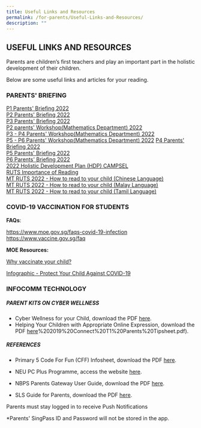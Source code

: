 ```yaml
---
title: Useful Links and Resources
permalink: /for-parents/Useful-Links-and-Resources/
description: ""
---
```

## USEFUL LINKS AND RESOURCES


Parents are children’s first teachers and play an important part in the holistic development of their children.  
  
Below are some useful links and articles for your reading.  



### PARENTS' BRIEFING


[P1 Parents' Briefing 2022]()  
[P2 Parents' Briefing 2022]()  
[P3 Parents' Briefing 2022]()  
[P2 parents' Workshop(Mathematics Department) 2022](/files/2022%20P2%20Math%20Parents%20Workshop%202022_Final_25Feb2022.pdf)  
[P3 - P4 Parents' Workshop(Mathematics Department) 2022](/files/2022%20P3%20and%20P4%20Parents%20Workshop%202022%20for%20upload.pdf)  
[P5 - P6 Parents' Workshop(Mathematics Department) 2022](/files/2022%20P5%20and%20P6%20Math%20Workshop%20for%20Parents%202022.pdf)
[P4 Parents' Briefing 2022]()  
[P5 Parents' Briefing 2022]()  
[P6 Parents' Briefing 2022]()  
[2022 Holistic Development Plan (HDP) CAMPSEL](https://navalbasepri-moe-edu-sg-admin.cwp.sg/qql/slot/u726/Parent%20Resources/Resources/2022%20Holistic%20Development%20Plan%20HDP%202022_for%20website.pdf)  
[RUTS Importance of Reading](https://navalbasepri.moe.edu.sg/qql/slot/u726/Parent%20Resources/Resources/RUTS_Importance%20of%20Reading_For%20school%20website.pdf)  
[MT RUTS 2022 - How to read to your child (Chinese Language)](https://navalbasepri-moe-edu-sg-admin.cwp.sg/qql/slot/u726/Parent%20Resources/RUTS/MT%20RUTS%202022%20-%20How%20to%20read%20to%20your%20child%20Chinese%20Language.pdf)  
[MT RUTS 2022 - How to read to your child (Malay Language)](https://navalbasepri-moe-edu-sg-admin.cwp.sg/qql/slot/u726/Parent%20Resources/RUTS/MT%20RUTS%202022%20-%20How%20to%20read%20to%20your%20child%20Malay%20Language.pdf)  
[MT RUTS 2022 - How to read to your child (Tamil Language)](https://navalbasepri-moe-edu-sg-admin.cwp.sg/qql/slot/u726/Parent%20Resources/RUTS/MT%20RUTS%202022%20-%20How%20to%20read%20to%20your%20child%20Tamil%20Language.pdf)  

### COVID-19 VACCINATION FOR STUDENTS


**FAQs**:  

[https://www.moe.gov.sg/faqs-covid-19-infection  
](https://www.moe.gov.sg/faqs-covid-19-infection)[https://www.vaccine.gov.sg/faq  
](https://www.vaccine.gov.sg/faq)

  

**MOE Resources:**

[Why vaccinate your child?](https://navalbasepri-moe-edu-sg-admin.cwp.sg/qql/slot/u726/Parent%20Resources/Resources/COVID19/Why%20vaccinate%20your%20child.pdf)

[Infographic - Protect Your Child Against COVID-19](https://navalbasepri-moe-edu-sg-admin.cwp.sg/qql/slot/u726/Parent%20Resources/Resources/COVID19/Infographic%20-%20Protect%20Your%20Child%20Against%20COVID-19.pdf)

### INFOCOMM TECHNOLOGY


##### PARENT KITS ON CYBER WELLNESS   

*   Cyber Wellness for your Child, download the PDF [here](https://navalbasepri.moe.edu.sg/qql/slot/u726/Parents%20Support%20Group/Parents%20resources/Parent%20Kit%20-%20Cyber%20Wellness%20for%20your%20Child.pdf).
*   Helping Your Children with Appropriate Online Expression, download the PDF [here](https://navalbasepri.moe.edu.sg/qql/slot/u726/Parents%20Support%20Group/Parents%20resources/2019/3B)%202019%20Connect%20T1%20Parents%20Tipsheet.pdf).



##### REFERENCES

*   Primary 5 Code For Fun (CFF) Infosheet, download the PDF [here](https://navalbasepri.moe.edu.sg/qql/slot/u726/Parent%20Resources/CFF%20Infosheet%202021.pdf).
*   NEU PC Plus Programme, access the website [here](https://www.imda.gov.sg/programme-listing/neu-pc-plus).  
    
*   NBPS Parents Gateway User Guide, download the PDF [here](https://navalbasepri.moe.edu.sg/qql/slot/u726/Parents%20Support%20Group/Parents%20resources/NBPS%20Parents%20Gateway%20Userguide.pdf).
*   SLS Guide for Parents, download the PDF [here](https://navalbasepri.moe.edu.sg/qql/slot/u726/Parents%20Support%20Group/Parents%20resources/2019/SLS%20guide%20for%20parents.pdf).  
    

Parents must stay logged in to receive Push Notifications

\*Parents' SingPass ID and Password will not be stored in the app.